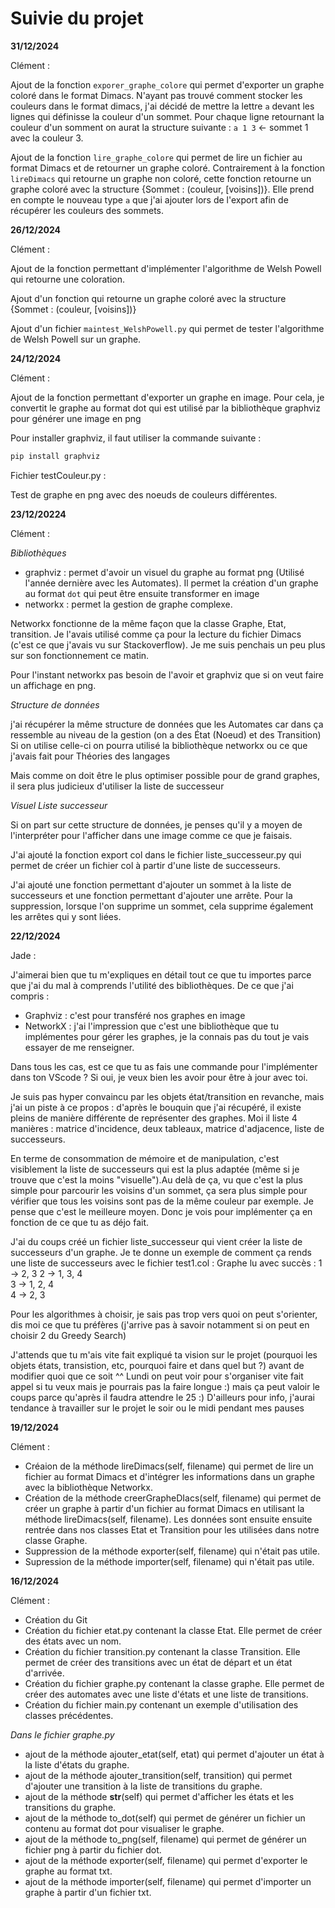 # Suivie du projet

**31/12/2024**

Clément :

Ajout de la fonction `exporer_graphe_colore` qui permet d'exporter un graphe coloré dans le format Dimacs. N'ayant pas trouvé comment stocker les couleurs dans le format dimacs, j'ai décidé de mettre la lettre `a` devant les lignes qui définisse la couleur d'un sommet. Pour chaque ligne retournant la couleur d'un somment on aurat la structure suivante : `a 1 3` $\leftarrow$ sommet 1 avec la couleur 3.

Ajout de la fonction `lire_graphe_colore` qui permet de lire un fichier au format Dimacs et de retourner un graphe coloré. Contrairement à la fonction `lireDimacs` qui retourne un graphe non coloré, cette fonction retourne un graphe coloré avec la structure {Sommet : (couleur, [voisins])}. Elle prend en compte le nouveau type `a` que j'ai ajouter lors de l'export afin de récupérer les couleurs des sommets.

**26/12/2024**

Clément :

Ajout de la fonction permettant d'implémenter l'algorithme de Welsh Powell qui retourne une coloration.

Ajout d'un fonction qui retourne un graphe coloré avec la structure {Sommet : (couleur, [voisins])}

Ajout d'un fichier `maintest_WelshPowell.py` qui permet de tester l'algorithme de Welsh Powell sur un graphe. 

**24/12/2024**

Clément :


Ajout de la fonction permettant d'exporter un graphe en image. Pour cela, je convertit le graphe au format dot qui est utilisé par la bibliothèque graphviz pour générer une image en png


Pour installer graphviz, il faut utiliser la commande suivante :
```bash
pip install graphviz
```

Fichier testCouleur.py : 

Test de graphe en png avec des noeuds de couleurs différentes.


**23/12/20224**

Clément : 

*Bibliothèques*

- graphviz : permet d'avoir un visuel du graphe au format png (Utilisé l'année dernière avec les Automates). Il permet la création d'un graphe au format `dot` qui peut être ensuite transformer en image
- networkx : permet la gestion de graphe complexe. 

Networkx fonctionne de la même façon que la classe Graphe, Etat, transition. Je l'avais utilisé comme ça pour la lecture du fichier Dimacs (c'est ce que j'avais vu sur Stackoverflow). Je me suis penchais un peu plus sur son fonctionnement ce matin.  

Pour l'instant networkx pas besoin de l'avoir et graphviz que si on veut faire un affichage en png. 

*Structure de données* 

j'ai récupérer la même structure de données que les Automates car dans ça ressemble au niveau de la gestion (on a des État (Noeud) et des Transition) 
Si on utilise celle-ci on pourra utilisé la bibliothèque networkx ou ce que j'avais fait pour Théories des langages

Mais comme on doit être le plus optimiser possible pour de grand graphes, il sera plus judicieux d'utiliser la liste de successeur

*Visuel Liste successeur*

Si on part sur cette structure de données, je penses qu'il y a moyen de l'interpréter pour l'afficher dans une image comme ce que je faisais.


J'ai ajouté la fonction export col dans le fichier liste_successeur.py qui permet de créer un fichier col à partir d'une liste de successeurs.

J'ai ajouté une fonction permettant d'ajouter un sommet à la liste de successeurs et une fonction permettant d'ajouter une arrête. Pour la suppression, lorsque l'on supprime un sommet, cela supprime également les arrêtes qui y sont liées.

**22/12/2024**

Jade :

J'aimerai bien que tu m'expliques en détail tout ce que tu importes parce que j'ai du mal à comprends l'utilité des bibliothèques. De ce que j'ai compris :

- Graphviz : c'est pour transféré nos graphes en image
- NetworkX : j'ai l'impression que c'est une bibliothèque que tu implémentes pour gérer les graphes, je la connais pas du tout je vais essayer de me renseigner.

Dans tous les cas, est ce que tu as fais une commande pour l'implémenter dans ton VScode ? Si oui, je veux bien les avoir pour être à jour avec toi.

Je suis pas hyper convaincu par les objets état/transition en revanche, mais j'ai un piste à ce propos : d'après le bouquin que j'ai récupéré, il existe pleins de manière différente de représenter des graphes. Moi il liste 4 manières : matrice d'incidence, deux tableaux, matrice d'adjacence, liste de successeurs.

En terme de consommation de mémoire et de manipulation, c'est visiblement la liste de successeurs qui est la plus adaptée (même si je trouve que c'est la moins "visuelle").Au delà de ça, vu que c'est la plus simple pour parcourir les voisins d'un sommet, ça sera plus simple pour vérifier que tous les voisins sont pas de la même couleur par exemple. Je pense que c'est le meilleure moyen. Donc je vois pour implémenter ça en fonction de ce que tu as déjo fait.

J'ai du coups créé un fichier liste_successeur qui vient créer la liste de successeurs d'un graphe.
Je te donne un exemple de comment ça rends une liste de successeurs avec le fichier test1.col :
Graphe lu avec succès :
1 -> 2, 3
2 -> 1, 3, 4  
3 -> 1, 2, 4  
4 -> 2, 3

Pour les algorithmes à choisir, je sais pas trop vers quoi on peut s'orienter, dis moi ce que tu préfères (j'arrive pas à savoir notamment si on peut en choisir 2 du Greedy Search)

J'attends que tu m'ais vite fait expliqué ta vision sur le projet (pourquoi les objets états, transistion, etc, pourquoi faire et dans quel but ?) avant de modifier quoi que ce soit ^^ Lundi on peut voir pour s'organiser vite fait appel si tu veux mais je pourrais pas la faire longue :) mais ça peut valoir le coups parce qu'après il faudra attendre le 25 :)
D'ailleurs pour info, j'aurai tendance à travailler sur le projet le soir ou le midi pendant mes pauses


**19/12/2024**

Clément :

- Créaion de la méthode lireDimacs(self, filename) qui permet de lire un fichier au format Dimacs et d'intégrer les informations dans un graphe avec la bibliothèque Networkx.
- Création de la méthode creerGrapheDIacs(self, filename) qui permet de créer un graphe à partir d'un fichier au format Dimacs en utilisant la méthode lireDimacs(self, filename). Les données sont ensuite ensuite rentrée dans nos classes Etat et Transition pour les utilisées dans notre classe Graphe.
- Suppression de la méthode exporter(self, filename) qui n'était pas utile.
- Supression de la méthode importer(self, filename) qui n'était pas utile.



**16/12/2024**

Clément :

- Création du Git
- Création du fichier etat.py contenant la classe Etat. Elle permet de créer des états avec un nom.
- Création du fichier transition.py contenant la classe Transition. Elle permet de créer des transitions avec un état de départ et un état d'arrivée.
- Création du fichier graphe.py contenant la classe graphe. Elle permet de créer des automates avec une liste d'états et une liste de transitions.
- Création du fichier main.py contenant un exemple d'utilisation des classes précédentes.

_Dans le fichier graphe.py_

- ajout de la méthode ajouter_etat(self, etat) qui permet d'ajouter un état à la liste d'états du graphe.
- ajout de la méthode ajouter_transition(self, transition) qui permet d'ajouter une transition à la liste de transitions du graphe.
- ajout de la méthode **str**(self) qui permet d'afficher les états et les transitions du graphe.
- ajout de la méthode to_dot(self) qui permet de générer un fichier un contenu au format dot pour visualiser le graphe.
- ajout de la méthode to_png(self, filename) qui permet de générer un fichier png à partir du fichier dot.
- ajout de la méthode exporter(self, filename) qui permet d'exporter le graphe au format txt.
- ajout de la méthode importer(self, filename) qui permet d'importer un graphe à partir d'un fichier txt.
  


